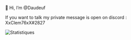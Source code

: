 👋 Hi, I’m @Daudeuf

If you want to talk my private message is open on discord : XxClem76xX#2827

![Statistiques](https://github-readme-stats.vercel.app/api?username=Daudeuf&show_icons=true)

<!---
Daudeuf/Daudeuf is a ✨ special ✨ repository because its `README.md` (this file) appears on your GitHub profile.
You can click the Preview link to take a look at your changes.
--->
